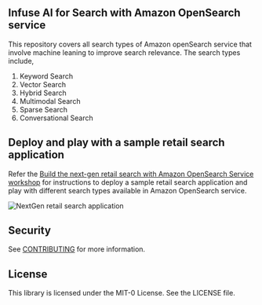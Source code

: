 ## Infuse AI for Search with Amazon OpenSearch service

This repository covers all search types of Amazon openSearch service that involve machine leaning to improve search relevance. The search types include,

1. Keyword Search
2. Vector Search
3. Hybrid Search
4. Multimodal Search
5. Sparse Search
6. Conversational Search

## Deploy and play with a sample retail search application

Refer the [Build the next-gen retail search with Amazon OpenSearch Service workshop](https://catalog.workshops.aws/opensearch-ml-search/en-US) for instructions to deploy a sample retail search application and play with different search types available in Amazon OpenSearch service.

![NextGen retail search application](../static/search-query-filters.gif")


## Security

See [CONTRIBUTING](CONTRIBUTING.md#security-issue-notifications) for more information.

## License

This library is licensed under the MIT-0 License. See the LICENSE file.


